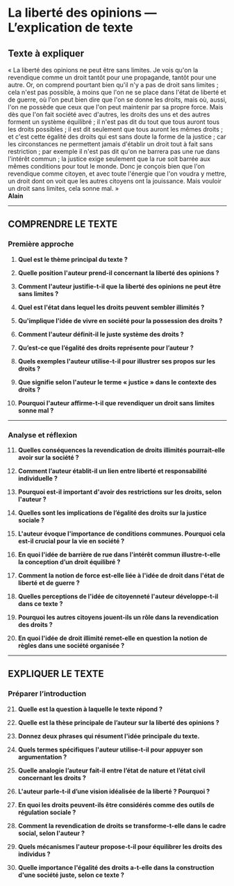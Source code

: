 # La liberté des opinions — L’explication de texte

## Texte à expliquer
« La liberté des opinions ne peut être sans limites. Je vois qu'on la revendique comme un droit tantôt pour une propagande, tantôt pour une autre. Or, on comprend pourtant bien qu'il n'y a pas de droit sans limites ; cela n'est pas possible, à moins que l'on ne se place dans l'état de liberté et de guerre, où l'on peut bien dire que l'on se donne les droits, mais où, aussi, l'on ne possède que ceux que l'on peut maintenir par sa propre force. Mais dès que l'on fait société avec d'autres, les droits des uns et des autres forment un système équilibré ; il n'est pas dit du tout que tous auront tous les droits possibles ; il est dit seulement que tous auront les mêmes droits ; et c'est cette égalité des droits qui est sans doute la forme de la justice ; car les circonstances ne permettent jamais d'établir un droit tout à fait sans restriction ; par exemple il n'est pas dit qu'on ne barrera pas une rue dans l'intérêt commun ; la justice exige seulement que la rue soit barrée aux mêmes conditions pour tout le monde. Donc je conçois bien que l'on revendique comme citoyen, et avec toute l'énergie que l'on voudra y mettre, un droit dont on voit que les autres citoyens ont la jouissance. Mais vouloir un droit sans limites, cela sonne mal. »  
**Alain**

---

## COMPRENDRE LE TEXTE

### Première approche

1. **Quel est le thème principal du texte ?**  
   
2. **Quelle position l'auteur prend-il concernant la liberté des opinions ?**  
   
3. **Comment l'auteur justifie-t-il que la liberté des opinions ne peut être sans limites ?**  
   
4. **Quel est l'état dans lequel les droits peuvent sembler illimités ?**  
   
5. **Qu'implique l'idée de vivre en société pour la possession des droits ?**  
   
6. **Comment l'auteur définit-il le juste système des droits ?**  
   
7. **Qu’est-ce que l’égalité des droits représente pour l’auteur ?**  
   
8. **Quels exemples l'auteur utilise-t-il pour illustrer ses propos sur les droits ?**  
   
9. **Que signifie selon l'auteur le terme « justice » dans le contexte des droits ?**  
   
10. **Pourquoi l'auteur affirme-t-il que revendiquer un droit sans limites sonne mal ?**  

---

### Analyse et réflexion

11. **Quelles conséquences la revendication de droits illimités pourrait-elle avoir sur la société ?**  
   
12. **Comment l’auteur établit-il un lien entre liberté et responsabilité individuelle ?**  
   
13. **Pourquoi est-il important d'avoir des restrictions sur les droits, selon l'auteur ?**  
   
14. **Quelles sont les implications de l’égalité des droits sur la justice sociale ?**  
   
15. **L'auteur évoque l'importance de conditions communes. Pourquoi cela est-il crucial pour la vie en société ?**  
   
16. **En quoi l'idée de barrière de rue dans l'intérêt commun illustre-t-elle la conception d’un droit équilibré ?**  
   
17. **Comment la notion de force est-elle liée à l'idée de droit dans l'état de liberté et de guerre ?**  
   
18. **Quelles perceptions de l'idée de citoyenneté l'auteur développe-t-il dans ce texte ?**  
   
19. **Pourquoi les autres citoyens jouent-ils un rôle dans la revendication des droits ?**  
   
20. **En quoi l'idée de droit illimité remet-elle en question la notion de règles dans une société organisée ?**   

---

## EXPLIQUER LE TEXTE

### Préparer l’introduction

21. **Quelle est la question à laquelle le texte répond ?**  
   
22. **Quelle est la thèse principale de l’auteur sur la liberté des opinions ?**  
   
23. **Donnez deux phrases qui résument l'idée principale du texte.**  
   
24. **Quels termes spécifiques l'auteur utilise-t-il pour appuyer son argumentation ?**  
   
25. **Quelle analogie l’auteur fait-il entre l’état de nature et l’état civil concernant les droits ?**  
   
26. **L'auteur parle-t-il d’une vision idéalisée de la liberté ? Pourquoi ?**  
   
27. **En quoi les droits peuvent-ils être considérés comme des outils de régulation sociale ?**  
   
28. **Comment la revendication de droits se transforme-t-elle dans le cadre social, selon l'auteur ?**  
   
29. **Quels mécanismes l'auteur propose-t-il pour équilibrer les droits des individus ?**  
   
30. **Quelle importance l'égalité des droits a-t-elle dans la construction d'une société juste, selon ce texte ?**  